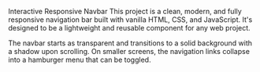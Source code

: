 Interactive Responsive Navbar
This project is a clean, modern, and fully responsive navigation bar built with vanilla HTML, CSS, and JavaScript. It's designed to be a lightweight and reusable component for any web project.

The navbar starts as transparent and transitions to a solid background with a shadow upon scrolling. On smaller screens, the navigation links collapse into a hamburger menu that can be toggled.

